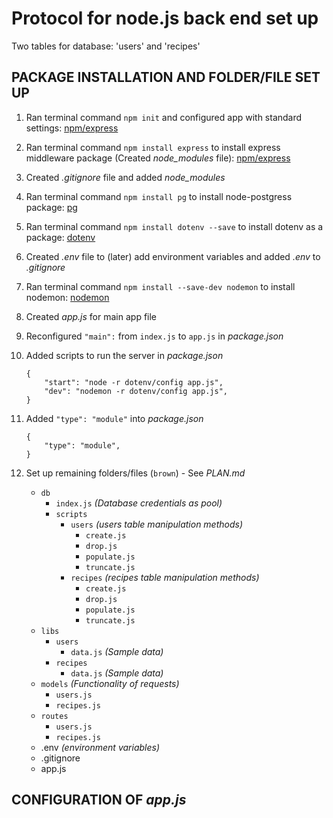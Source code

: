 # Protocol for node.js back end set up
Two tables for database: 'users' and 'recipes'

## PACKAGE INSTALLATION AND FOLDER/FILE SET UP
1. Ran terminal command `npm init` and configured app with standard settings: [npm/express](https://expressjs.com/en/starter/installing.html)

2. Ran terminal command  `npm install express` to install express middleware package (Created *node_modules* file): [npm/express](https://expressjs.com/en/starter/installing.html)

3. Created *.gitignore* file and added *node_modules*

4. Ran terminal command `npm install pg` to install node-postgress package: [pg](https://www.npmjs.com/package/pg)

5. Ran terminal command `npm install dotenv --save` to install dotenv as a package: [dotenv](https://www.npmjs.com/package/dotenv)

6. Created *.env* file to (later) add environment variables and added *.env* to *.gitignore*

7.  Ran terminal command `npm install --save-dev nodemon` to install nodemon: [nodemon](https://www.npmjs.com/package/nodemon)

8. Created *app.js* for main app file

9. Reconfigured `"main":` from `index.js` to `app.js` in *package.json*

10. Added scripts to run the server in *package.json*

        {
            "start": "node -r dotenv/config app.js",
            "dev": "nodemon -r dotenv/config app.js",
        }

11. Added `"type": "module"` into *package.json* 

        {
            "type": "module",
        }

12. Set up remaining folders/files (`brown`) - See *PLAN.md*
    - `db`
        - `index.js` *(Database credentials as pool)*
        - `scripts`
            - `users` *(users table manipulation methods)*
                - `create.js`
                - `drop.js`
                - `populate.js`
                - `truncate.js`
            - `recipes` *(recipes table manipulation methods)*
                - `create.js`
                - `drop.js`
                - `populate.js`
                - `truncate.js`
    - `libs `
        - `users`
            - `data.js` *(Sample data)*
        - `recipes`
            - `data.js` *(Sample data)*
    - `models` *(Functionality of requests)*
        - `users.js`
        - `recipes.js`
    - `routes`
        - `users.js`
        - `recipes.js `
    - .env *(environment variables)*
    - .gitignore
    - app.js

## CONFIGURATION OF *app.js*